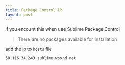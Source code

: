 ```yaml
---
title: Package Control IP
layout: post
---
```


if you encount this when use Sublime Package Control

> There are no packages available for installation 

add the ip to `hosts` file

    50.116.34.243 sublime.wbond.net